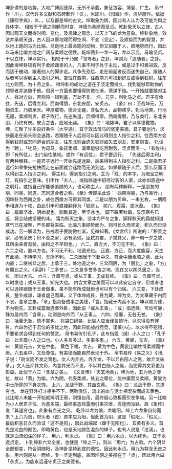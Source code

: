 坤卦讲的是地势，大地广博而德厚，无所不承载，象征包容，博爱、广生。
帛书作「川」，汉代许多文献和石碑都作「巛」，巛即川。《归藏》作，清华简作。依据《康熙字典》，巛、，以及都是坤的古文。坤取象为舆，因此有人认为及可能为舆之异体字。
相较于干德之刚健而时变，坤德为柔顺而坚贞。乾卦象天以立律，古人因以观天文而得时间、变化，及规律之观念，以天上飞的龙为意象。坤卦象地，效法并承顺天道，古人因以察地理而得空间、不变（坚定），及顺势而为的智慧，并以地上跑的马为比喻。马是地上最会跑的动物，但又驯服于人，顺地势而行，因此以马来比喻大地之广阔与柔顺之德性。乾坤两卦一龙一马，龙以示变，马喻坚贞。干以立律，坤以实行。
相较于干乃属「领导者」之卦，坤则为「追随者」之卦。因此得坤卦较有利于柔顺谦卑的人，凡事不利于处于主动，或是过于积极进取。反而适于被动，跟著别人的脚步走。凡争先恐后、走在前面者反而迷失自己，跟随人后者可以得到主人指引之利。吉位在西南，往西南方可找到好友或得到钱财，往东北方则否。为十月之卦。
得坤卦的成功之道在于坚定而持久、找到能够帮助你的领导者并追随于他。但另一方面也要懂得防微杜渐，慎谋于始。一开始就要跟对主人，找对方向，否则将一错到底，万劫不复。
坤，元亨，利牝马之贞。君子有攸往，先迷，后得主利。西南得朋，东北丧朋，安贞吉。
《彖》曰：至哉坤元，万物资生，乃顺承天。坤厚载物，德合无疆，含弘光大，品物咸亨。牝马地类，行地无疆，柔顺利贞。君子攸行，先迷失道，后顺得常。西南得朋，乃与类行，东北丧朋，乃终有庆。安贞之吉，应地无疆。
《象》曰：地势坤，君子以厚德载物。
坤，汇聚了许多良好条件（大亨通），宜于效法母马的坚定美德。君子要远行，求快而走在前头则会迷路，若跟随于人后则可以因此得到主人指引之利。往西南方会得到钱财或志同道合的朋友，往东北则会遗失钱财或失去朋友，安定则吉。
牝读为「聘」，「牝马」为母马。象征柔顺、谦卑能够吃苦耐劳，坚贞而专一。「有攸往」即「有所往」，出门前往某地。或作「有远往」，君子要远行。
「先迷后得主利」有两种解释。一是君子远行一开始先是迷路，后来得到主人指引之利。二是指君子远行如果争先抢快而走在前面就会迷路而无法到达，如果跟随于人后，那么反而可以得到主人指引之利。
得主利，得到指引之利。主为「炷」的本字，为暗室之明灯，有指引之意味。引申作「主人」，或指路途中招待过客的人家，此亦如旅途中之明灯。或指自己所能够追随的人，也可称主人。
朋有两种解释，一是朋友的朋，同类、同道、志同道合者之称。《彖》传即采此说：「西南得朋，乃与类行。」因坤卦为西南之卦，故往西南方可得其同类。二是以朋为贝串，一串五枚，一朋两串相连为十枚，由此引申可直接翻译为「钱财」。
初六，履霜，坚冰至。
《象》曰：履霜坚冰，阴始凝也。驯致其道，至坚冰也。
脚下踩著秋霜，显示寒冬已近，将会结成坚硬的冰。
霜为秋天之象，坚冰为严冬之象。脚踩秋天的霜就知道寒气已在凝聚，严冬即将来临。比喻凡事顺势而为，则可长久而坚定，积久而日渐成功。另一解读为，告戒君子要防微杜渐，见微知著。《文言传》所说的：「积善之家，必有余庆；积不善之家，必有余殃。臣弑其君，子弑其父，非一朝一夕之故，其所由来者渐矣，由辩之不早辩也。」
六二，直方大，不习无不利。
《象》曰：六二之动，直以方也。不习无不利，地道光也。
正直、方正，而大度能容，天生有此德，不待学习，无所不利。
二爻因居于下卦中爻，符合中庸柔顺之德，此为内直；二继初爻之后，上承于三，处地道之中，三爻同阴，为「朋比」之象，「方」有朋比之义。《系辞》「二多誉」，二爻是多誉多吉之地，现在又以阴爻居之，当位，所以大吉。
六三，含章可贞，或从王事，无成有终。 
《象》曰：含章可贞，以时发也；或从王事，知光大也。
内含文章之美而可以以此安定自守，但或者也可以选择跟随于王者做事，虽不能有所成就但也可以有个归宿。
六三变，下卦成艮，整卦成谦，谦者虚己而卑。又下体坤成艮，艮为藏，坤为文，为文章藏于内而不发，含章之象。「章」指具备成事之美德，「含」指藏于内而不发。坤以顺为德，不为物先。互卦成震而连至外卦，因此说「或从王事」，「或」指选择，可动可静，静为居内而「含章」，动则是向外而「从王事」。
六四，括囊，无咎无誉。
《象》曰：括囊无咎，慎不害也。
将袋口绑紧，比喻人应当谨言慎行，以求得没有罪咎。六四为近于君位的多忧之地，因此只能战战竞竞，谨慎小心，以求得不犯错，不要希求会得到任何的赞赏。
帛书易传引孔子，此专指箴（缄）小人之口：「孔子曰：此言箴小人之口也。小人多言多过，多事多患。」
六五，黄裳，元吉。
《象》曰：黄裳元吉，文在中也。
黄色下裙，大吉。
黄为中色，黄裳比喻性情柔顺而中庸。六五柔中，又处尊位，有美德而能自然表现于外。
帛书易传《易之义》引孔子说：「尉文而不发之胃也。文人内亓光，外亓龙，不以亓白阳人之黑，故亓文兹章。」文人压抑其文彩，内含其光而不发，不以其白扬人之黑，而使得其文彩更为彰显。此似于六三「含章之美」。
《文言传》「天玄地黄」，坤为地，五为地之尊位，故以「黄」为喻。六为阴，代表柔顺，处五之尊位，能中庸而又柔顺。黄裳为中士所穿的下身衣饰。
上六，龙战于野，其血玄黄。
《象》曰：龙战于野，其道穷也。
龙在野外打斗相争不下，两败俱伤，流出的血与泥土相混杂而成玄黄色。
此比喻人未能一开始就辨明正邪，刚愎自用，最终疑心致极而引发争端。另一比喻为小人居君子位，为恶多端，最终事态败露而引来灾难，穷途而没路，故《象传》说「其道穷也」。此象有血光之灾。
乾卦以龙为喻，龙喻阳。坤上六龙象自何而来？上六为首，带头者（首）原本应为阳，但此首为阴，这是「假阳」、「假龙」，最后积恶日久而验证「这不是阳」，因此战端起（嫌于无阳也）。
玄黄有多义。首先是龙血的颜色，即暗黄色，也是天地颜色混杂的样子。也有人说是「泫潢」，也就是血流如注的样子。
用六，利永贞。
《象》曰：用六永贞，以大终也。
宜于永远贞定。
卜到坤卦六爻全变，也就是「坤之干」，则以「用六」为占验。六个阴爻全部都变，符合阴随阳，及坤卦坚持到底的德性。因此利永贞。用九为群龙无首之象，用六则是从一而终，专一坚定到底，盖因坤阴之美德在于「贞」，因此用六曰「永贞」，为能永远谨守贞正之美德者。
